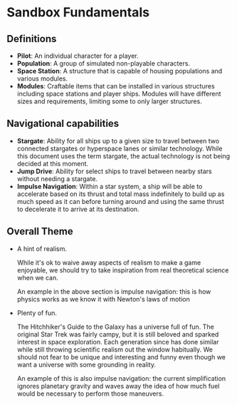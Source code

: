 # Sandbox Fundamentals

## Definitions

- **Pilot**: An individual character for a player.
- **Population**: A group of simulated non-playable characters.
- **Space Station**: A structure that is capable of housing populations and various modules.
- **Modules**: Craftable items that can be installed in various structures including space stations and player ships. Modules will have different sizes and requirements, limiting some to only larger structures.

## Navigational capabilities

- **Stargate**: Ability for all ships up to a given size to travel between two connected stargates or hyperspace lanes or similar technology. While this document uses the term stargate, the actual technology is not being decided at this moment.
- **Jump Drive**: Ability for select ships to travel between nearby stars without needing a stargate.
- **Impulse Navigation**: Within a star system, a ship will be able to accelerate based on its thrust and total mass indefinitely to build up as much speed as it can before turning around and using the same thrust to decelerate it to arrive at its destination.

## Overall Theme

- A hint of realism.

  While it's ok to waive away aspects of realism to make a game enjoyable, we should try to take inspiration from real theoretical science when we can.

  An example in the above section is impulse navigation: this is how physics works as we know it with Newton's laws of motion

- Plenty of fun.

  The Hitchhiker's Guide to the Galaxy has a universe full of fun. The original Star Trek was fairly campy, but it is still beloved and sparked interest in space exploration. Each generation since has done similar while still throwing scientific realism out the window habitually. We should not fear to be unique and interesting and funny even though we want a universe with some grounding in reality.

  An example of this is also impulse navigation: the current simplification ignores planetary gravity and waves away the idea of how much fuel would be necessary to perform those maneuvers.
